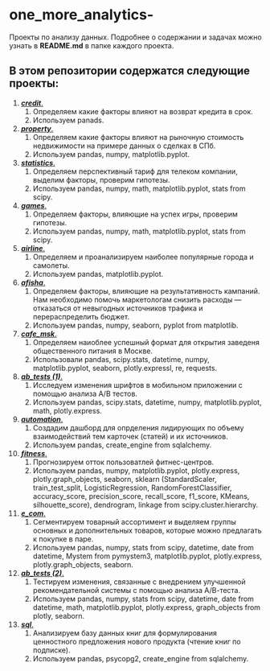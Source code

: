 # one_more_analytics-
Проекты по анализу данных.
Подробнее о содержании и задачах можно узнать в **README.md** в папке каждого проекта. 

## В этом репозитории содержатся следующие проекты:
1. [***credit***.](https://github.com/volocbl/one_more_analytics-/tree/main/project_1_credit) 
      1. Определяем какие факторы влияют на возврат кредита в срок.
      2. Используем panads.
2. [***property***.](https://github.com/volocbl/one_more_analytics-/tree/main/project_2_property)
      1. Определяем какие факторы влияют на рыночную стоимость недвижимости на примере данных о сделках в СПб.
      2. Используем pandas, numpy, matplotlib.pyplot.
3. [***statistics***.](https://github.com/volocbl/one_more_analytics-/tree/main/project_3_statistics)
      1. Определяем перспективный тариф для телеком компании, выделим факторы, проверим гипотезы.
      2. Используем pandas, numpy, math, matplotlib.pyplot, stats from scipy.
4. [***games***.](https://github.com/volocbl/one_more_analytics-/tree/main/project_4_games)
      1. Определяем факторы, влияющие на успех игры, проверим гипотезы.
      2. Используем pandas, numpy, math, matplotlib.pyplot, stats from scipy.
5. [***airline***.](https://github.com/volocbl/one_more_analytics-/tree/main/project_5_airline)
      1. Определяем и проанализируем наиболее популярные города и самолеты.
      2. Используем pandas, matplotlib.pyplot.
6. [***afisha***.](https://github.com/volocbl/one_more_analytics-/tree/main/project_6_afisha)
      1. Определяем факторы, влияющие на результативность кампаний. Нам необходимо помочь маркетологам снизить расходы — отказаться от невыгодных источников трафика и перераспределить бюджет.
      2. Используем pandas, numpy, seaborn, pyplot from matplotlib.
7. [***cafe_msk***.](https://github.com/volocbl/one_more_analytics-/tree/main/project_7_cafe_msk)
      1. Определяем наиоблее успешный формат для открытия заведеня общественного питания в Москве.
      2. Использовали pandas, scipy.stats, datetime, numpy, matplotlib.pyplot, seaborn, plotly.expressl, re, requests.
8. [***ab_tests (1)***.](https://github.com/volocbl/one_more_analytics-/tree/main/project_8_ab_tests (1))
      1. Исследуем изменения шрифтов в мобильном приложении с помощью анализа А/В тестов.
      2. Используем pandas, scipy.stats, datetime, numpy, matplotlib.pyplot, math, plotly.express.
9. [***automation***.](https://github.com/volocbl/one_more_analytics-/tree/main/project_9_automation)
      1. Создадим дашборд для опрделения лидирующих по объему взаимодействий тем карточек (статей) и их источников.
      2. Используем  pandas, create_engine from sqlalchemy.
10. [***fitness***.](https://github.com/volocbl/one_more_analytics-/tree/main/project_10_fitness)
      1. Прогнозируем отток пользоватлей фитнес-центров.
      2. Используем pandas, numpy, matplotlib.pyplot, plotly.express, plotly.graph_objects, seaborn, sklearn (StandardScaler, train_test_split, LogisticRegression, RandomForestClassifier, accuracy_score, precision_score, recall_score, f1_score, KMeans, silhouette_score), dendrogram, linkage from scipy.cluster.hierarchy.
11. [***e_com***.](https://github.com/volocbl/one_more_analytics-/tree/main/project_11_e_com)
      1. Сегментируем товарный ассортимент и выделяем группы основных и дополнительных товаров, которые можно предлагать к покупке в паре.
      2. Используем pandas, numpy, stats from scipy, datetime, date from datetime, Mystem from pymystem3, matplotlib.pyplot, plotly.express, plotly.graph_objects, seaborn.
12. [***ab_tests (2)***.](https://github.com/volocbl/one_more_analytics-/tree/main/project_12_ab_tests (2))
      1. Тестируем изменения, связанные с внедрением улучшенной рекомендательной системы с помощью анализа А/В-теста.
      2. Используем pandas, numpy, stats from scipy, datetime, date from datetime, math, matplotlib.pyplot, plotly.express, graph_objects from plotly, seaborn.
13. [***sql***.](https://github.com/volocbl/one_more_analytics-/tree/main/project_13_sql)
      1. Анализируем базу данных книг для формулирования ценностного предложения нового продукта (чтение книг по подписке).
      2. Используем pandas, psycopg2, create_engine from sqlalchemy.
